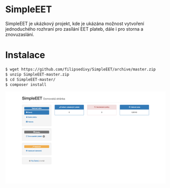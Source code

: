 # SimpleEET

SimpleEET je ukázkový projekt, kde je ukázána možnost vytvoření jednoduchého rozhraní pro
zasílání EET plateb, dále i pro storna a znovuzaslání.

# Instalace
```
$ wget https://github.com/filipsedivy/SimpleEET/archive/master.zip
$ unzip SimpleEET-master.zip
$ cd SimpleEET-master/
$ composer install
```

![Screen](screen.png)